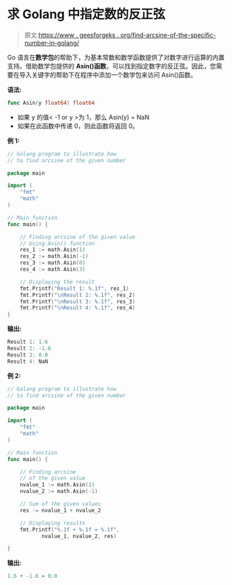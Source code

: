 # 求 Golang 中指定数的反正弦

> 原文:[https://www . geesforgeks . org/find-arcsine-of-the-specific-number-in-golang/](https://www.geeksforgeeks.org/finding-arcsine-of-the-specified-number-in-golang/)

Go 语言在**数学包**的帮助下，为基本常数和数学函数提供了对数字进行运算的内置支持。借助数学包提供的 **Asin()函数**，可以找到指定数字的反正弦。因此，您需要在导入关键字的帮助下在程序中添加一个数学包来访问 Asin()函数。

**语法:**

```go
func Asin(y float64) float64
```

*   如果 y 的值< -1 or y >为 1，那么 Asin(y) = NaN
*   如果在此函数中传递 0，则此函数将返回 0。

**例 1:**

```go
// Golang program to illustrate how
// to find arcsine of the given number

package main

import (
    "fmt"
    "math"
)

// Main function
func main() {

    // Finding arcsine of the given value
    // Using Asin() function
    res_1 := math.Asin(1)
    res_2 := math.Asin(-1)
    res_3 := math.Asin(0)
    res_4 := math.Asin(3)

    // Displaying the result
    fmt.Printf("Result 1: %.1f", res_1)
    fmt.Printf("\nResult 2: %.1f", res_2)
    fmt.Printf("\nResult 3: %.1f", res_3)
    fmt.Printf("\nResult 4: %.1f", res_4)
}
```

**输出:**

```go
Result 1: 1.6
Result 2: -1.6
Result 3: 0.0
Result 4: NaN

```

**例 2:**

```go
// Golang program to illustrate how
// to find arcsine of the given number

package main

import (
    "fmt"
    "math"
)

// Main function
func main() {

    // Finding arcsine 
    // of the given value
    nvalue_1 := math.Asin(1)
    nvalue_2 := math.Asin(-1)

    // Sum of the given values
    res := nvalue_1 + nvalue_2

    // Displaying results
    fmt.Printf("%.1f + %.1f = %.1f", 
           nvalue_1, nvalue_2, res)

}
```

**输出:**

```go
1.6 + -1.6 = 0.0
```